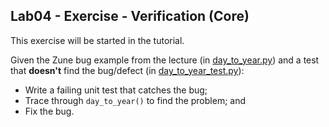 ## Lab04 - Exercise - Verification (Core)

This exercise will be started in the tutorial.

Given the Zune bug example from the lecture (in [day_to_year.py](day_to_year.py)) and a test that **doesn't** find the bug/defect (in [day_to_year_test.py](day_to_year_test.py)):
* Write a failing unit test that catches the bug;
* Trace through `day_to_year()` to find the problem; and
* Fix the bug.
